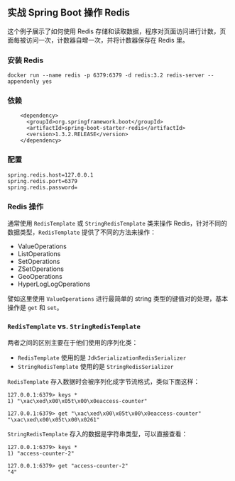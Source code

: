 ## 实战 Spring Boot 操作 Redis

这个例子展示了如何使用 Redis 存储和读取数据，程序对页面访问进行计数，页面每被访问一次，计数器自增一次，并将计数器保存在 Redis 里。

### 安装 Redis

```
docker run --name redis -p 6379:6379 -d redis:3.2 redis-server --appendonly yes
```

### 依赖

```
    <dependency>
      <groupId>org.springframework.boot</groupId>
      <artifactId>spring-boot-starter-redis</artifactId>
      <version>1.3.2.RELEASE</version>
    </dependency>
```

### 配置

```
spring.redis.host=127.0.0.1
spring.redis.port=6379
spring.redis.password=
```

### Redis 操作

通常使用 `RedisTemplate` 或 `StringRedisTemplate` 类来操作 Redis，针对不同的数据类型，`RedisTemplate` 提供了不同的方法来操作：

* ValueOperations
* ListOperations
* SetOperations
* ZSetOperations
* GeoOperations
* HyperLogLogOperations

譬如这里使用 `ValueOperations` 进行最简单的 string 类型的键值对的处理，基本操作是 `get` 和 `set`。

### `RedisTemplate` vs. `StringRedisTemplate`

两者之间的区别主要在于他们使用的序列化类：

* `RedisTemplate` 使用的是 `JdkSerializationRedisSerializer`
* `StringRedisTemplate` 使用的是 `StringRedisSerializer`

`RedisTemplate` 存入数据时会被序列化成字节流格式，类似下面这样：

```
127.0.0.1:6379> keys *
1) "\xac\xed\x00\x05t\x00\x0eaccess-counter"

127.0.0.1:6379> get "\xac\xed\x00\x05t\x00\x0eaccess-counter"
"\xac\xed\x00\x05t\x00\x0261"
```

`StringRedisTemplate` 存入的数据是字符串类型，可以直接查看：

```
127.0.0.1:6379> keys *
1) "access-counter-2"

127.0.0.1:6379> get "access-counter-2"
"4"
```